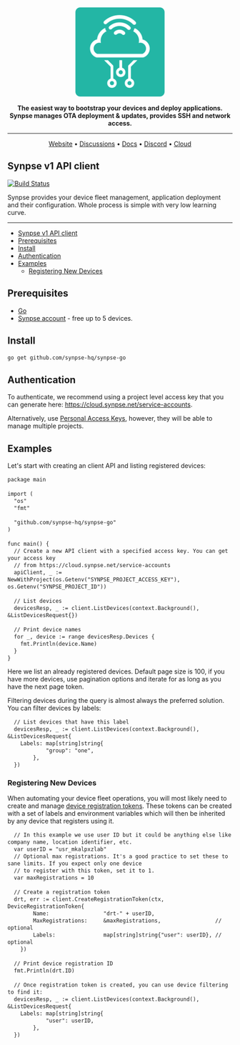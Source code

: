 <div align="center">

  <img src="https://github.com/synpse-hq/synpse/blob/main/assets/logo.png" width="200px">
  <br>

  **The easiest way to bootstrap your devices and deploy applications.    
  Synpse manages OTA deployment & updates, provides SSH and network access.**

  ---

  <p align="center">
    <a href="https://synpse.net">Website</a> •
    <a href="https://github.com/synpse-hq/synpse/discussions">Discussions</a> •  
    <a href="https://docs.synpse.net">Docs</a> •  
    <a href="https://discord.gg/dkgN4vVNdm">Discord</a> •
    <a href="https://cloud.synpse.net/">Cloud</a>
  </p>

</div>


## Synpse v1 API client

[![Build Status](https://drone-kr.webrelay.io/api/badges/synpse-hq/synpse-go/status.svg)](https://drone-kr.webrelay.io/synpse-hq/synpse-go)

Synpse provides your device fleet management, application deployment and their configuration. Whole process is simple with very low learning curve.

---

- [Synpse v1 API client](#synpse-v1-api-client)
- [Prerequisites](#prerequisites)
- [Install](#install)
- [Authentication](#authentication)
- [Examples](#examples)
  - [Registering New Devices](#registering-new-devices)

## Prerequisites

- [Go](https://golang.org/dl/)
- [Synpse account](https://cloud.synpse.net/) - free up to 5 devices.

## Install

```shell
go get github.com/synpse-hq/synpse-go
```

## Authentication

To authenticate, we recommend using a project level access key that you can generate here: https://cloud.synpse.net/service-accounts.

Alternatively, use [Personal Access Keys](https://cloud.synpse.net/access-keys), however, they will be able to manage multiple projects.


## Examples

Let's start with creating an client API and listing registered devices:

```golang
package main

import (
  "os"
  "fmt"

  "github.com/synpse-hq/synpse-go"
)

func main() {
  // Create a new API client with a specified access key. You can get your access key
  // from https://cloud.synpse.net/service-accounts
  apiClient, _ := NewWithProject(os.Getenv("SYNPSE_PROJECT_ACCESS_KEY"), os.Getenv("SYNPSE_PROJECT_ID"))
  
  // List devices
  devicesResp, _ := client.ListDevices(context.Background(), &ListDevicesRequest{})

  // Print device names
  for _, device := range devicesResp.Devices {
    fmt.Println(device.Name)
  }
}
```

Here we list an already registered devices. Default page size is 100, if you have more devices, use pagination options and iterate for as long as you have the next page token.

Filtering devices during the query is almost always the preferred solution. You can filter devices by labels:

```golang
  // List devices that have this label
  devicesResp, _ := client.ListDevices(context.Background(), &ListDevicesRequest{
  	Labels: map[string]string{
			"group": "one", 
		},
  })
```

### Registering New Devices

When automating your device fleet operations, you will most likely need to create and manage [device registration tokens](https://docs.synpse.net/synpse-core/devices/provisioning). These tokens can be created with a set of labels and environment variables which will then be inherited by any device that registers using it.

```golang
  // In this example we use user ID but it could be anything else like company name, location identifier, etc.
  var userID = "usr_mkalpxzlab"
  // Optional max registrations. It's a good practice to set these to sane limits. If you expect only one device
  // to register with this token, set it to 1.
  var maxRegistrations = 10

  // Create a registration token
  drt, err := client.CreateRegistrationToken(ctx, DeviceRegistrationToken{
		Name:                 "drt-" + userID,
		MaxRegistrations:     &maxRegistrations,                 // optional 
		Labels:               map[string]string{"user": userID}, // optional
	})

  // Print device registration ID
  fmt.Println(drt.ID)

  // Once registration token is created, you can use device filtering to find it:
  devicesResp, _ := client.ListDevices(context.Background(), &ListDevicesRequest{
  	Labels: map[string]string{
			"user": userID, 
		},
  })

```